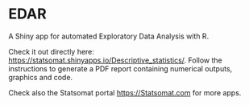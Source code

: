 # EDAR

A Shiny app for automated Exploratory Data Analysis with R. 

Check it out directly here: https://statsomat.shinyapps.io/Descriptive_statistics/. Follow the instructions to generate a PDF report containing numerical outputs, graphics and code. 

Check also the Statsomat portal https://Statsomat.com for more apps. 

